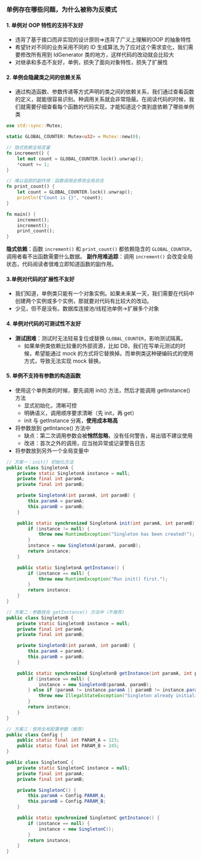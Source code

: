 ### 单例存在哪些问题，为什么被称为反模式
#### 1. 单例对 OOP 特性的支持不友好
- 违背了基于接口而非实现的设计原则=>违背了广义上理解的OOP 的抽象特性
- 希望针对不同的业务采用不同的 ID 生成算法,为了应对这个需求变化，我们需要修改所有用到 IdGenerator 类的地方，这样代码的改动就会比较大
- 对继承和多态不友好，单例，损失了面向对象特性，损失了扩展性
#### 2. 单例会隐藏类之间的依赖关系
- 通过构造函数、参数传递等方式声明的类之间的依赖关系，我们通过查看函数的定义，就能很容易识别。种调用关系就会非常隐蔽。在阅读代码的时候，我们就需要仔细查看每个函数的代码实现，才能知道这个类到底依赖了哪些单例类
```rust
use std::sync::Mutex;

static GLOBAL_COUNTER: Mutex<u32> = Mutex::new(0);

// 隐式依赖全局变量
fn increment() {
    let mut count = GLOBAL_COUNTER.lock().unwrap();
    *count += 1;
}

// 难以追踪的副作用：函数调用会修改全局状态
fn print_count() {
    let count = GLOBAL_COUNTER.lock().unwrap();
    println!("Count is {}", *count);
}

fn main() {
    increment();
    increment();
    print_count();
}

```
**隐式依赖**：函数 `increment()` 和 `print_count()` 都依赖隐含的 `GLOBAL_COUNTER`，调用者看不出函数需要什么数据。
**副作用难追踪**：调用 `increment()` 会改变全局状态，代码阅读者很难立即知道函数的副作用。
#### 3.单例对代码的扩展性不友好
- 我们知道，单例类只能有一个对象实例。如果未来某一天，我们需要在代码中创建两个实例或多个实例，那就要对代码有比较大的改动。
- 少见，但不是没有。数据库连接池/线程池单例->扩展多个对象
#### 4. 单例对代码的可测试性不友好
- **测试困难**：测试时无法轻易复位或替换 `GLOBAL_COUNTER`，影响测试隔离。
	- 如果单例类依赖比较重的外部资源，比如 DB，我们在写单元测试的时候，希望能通过 mock 的方式将它替换掉。而单例类这种硬编码式的使用方式，导致无法实现 mock 替换。
#### 5. 单例不支持有参数的构造函数
- 使用这个单例类的时候，要先调用 init() 方法，然后才能调用 getInstance() 方法
	- 显式初始化，清晰可控
	- 明确语义，调用顺序要求清晰（先 init，再 get）
	- init 与 getInstance 分离，**使用成本略高**
- 将参数放到 getIntance() 方法中
	- 缺点：第二次调用参数会被**悄然忽略**，没有任何警告，易出错不建议使用
	- 改进：首次之外的调用，应当抛异常或记录警告日志
- 将参数放到另外一个全局变量中
```java
// 方案一：init() 初始化方法
public class SingletonA {
    private static SingletonA instance = null;
    private final int paramA;
    private final int paramB;

    private SingletonA(int paramA, int paramB) {
        this.paramA = paramA;
        this.paramB = paramB;
    }

    public static synchronized SingletonA init(int paramA, int paramB) {
        if (instance != null) {
            throw new RuntimeException("Singleton has been created!");
        }
        instance = new SingletonA(paramA, paramB);
        return instance;
    }

    public static SingletonA getInstance() {
        if (instance == null) {
            throw new RuntimeException("Run init() first.");
        }
        return instance;
    }
}

// 方案二：参数放在 getInstance() 方法中（不推荐）
public class SingletonB {
    private static SingletonB instance = null;
    private final int paramA;
    private final int paramB;

    private SingletonB(int paramA, int paramB) {
        this.paramA = paramA;
        this.paramB = paramB;
    }

    public static synchronized SingletonB getInstance(int paramA, int paramB) {
        if (instance == null) {
            instance = new SingletonB(paramA, paramB);
        } else if (paramA != instance.paramA || paramB != instance.paramB) {
            throw new IllegalStateException("Singleton already initialized with different parameters!");
        }
        return instance;
    }
}

// 方案三：使用全局配置参数（推荐）
public class Config {
    public static final int PARAM_A = 123;
    public static final int PARAM_B = 245;
}

public class SingletonC {
    private static SingletonC instance = null;
    private final int paramA;
    private final int paramB;

    private SingletonC() {
        this.paramA = Config.PARAM_A;
        this.paramB = Config.PARAM_B;
    }

    public static synchronized SingletonC getInstance() {
        if (instance == null) {
            instance = new SingletonC();
        }
        return instance;
    }
}
